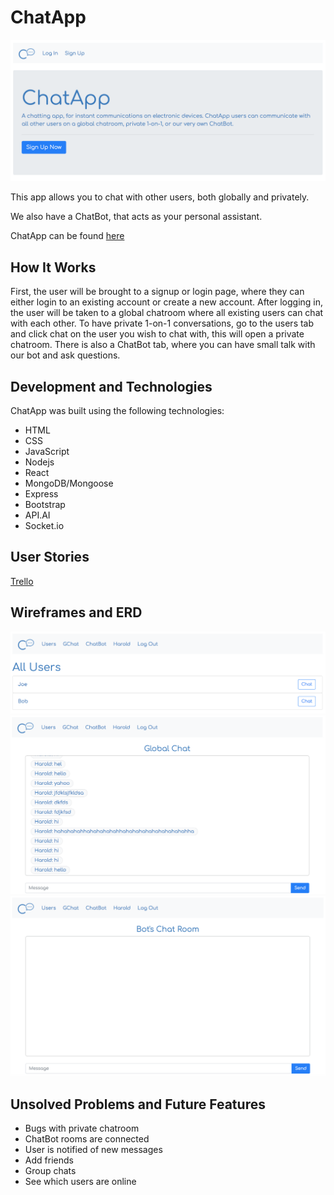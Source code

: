# ChatApp

![](/Screenshots/ChatAppScreenshot.png)

This app allows you to chat with other users, both globally and privately.

We also have a ChatBot, that acts as your personal assistant.

ChatApp can be found [here](https://sleepy-sands-62959.herokuapp.com/)

## How It Works

First, the user will be brought to a signup or login page, where they can either login to an existing account or create a new account. After logging in, the user will be taken to a global chatroom where all existing users can chat with each other. To have private 1-on-1 conversations, go to the users tab and click chat on the user you wish to chat with, this will open a private chatroom. There is also a ChatBot tab, where you can have small talk with our bot and ask questions.

## Development and Technologies

ChatApp was built using the following technologies:

- HTML
- CSS
- JavaScript
- Nodejs
- React
- MongoDB/Mongoose
- Express
- Bootstrap
- API.AI
- Socket.io

## User Stories

[Trello](https://trello.com/b/F6Dp73Ae/project-4)

## Wireframes and ERD

![](/Screenshots/UsersSS.png)
![](/Screenshots/GlobalSS.png)
![](/Screenshots/ChatBotSS.png)

## Unsolved Problems and Future Features

- Bugs with private chatroom
- ChatBot rooms are connected
- User is notified of new messages 
- Add friends
- Group chats
- See which users are online
